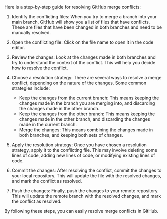Here is a step-by-step guide for resolving GitHub merge conflicts:

1. Identify the conflicting files: When you try to merge a branch into your main branch, GitHub will show you a list of files that have conflicts. These are files that have been changed in both branches and need to be manually resolved.

2. Open the conflicting file: Click on the file name to open it in the code editor.

3. Review the changes: Look at the changes made in both branches and try to understand the context of the conflict. This will help you decide how to resolve the conflict.

4. Choose a resolution strategy: There are several ways to resolve a merge conflict, depending on the nature of the changes. Some common strategies include:

   - Keep the changes from the current branch: This means keeping the changes made in the branch you are merging into, and discarding the changes made in the other branch.
   - Keep the changes from the other branch: This means keeping the changes made in the other branch, and discarding the changes made in the current branch.
   - Merge the changes: This means combining the changes made in both branches, and keeping both sets of changes.

5. Apply the resolution strategy: Once you have chosen a resolution strategy, apply it to the conflicting file. This may involve deleting some lines of code, adding new lines of code, or modifying existing lines of code.

6. Commit the changes: After resolving the conflict, commit the changes to your local repository. This will update the file with the resolved changes, and mark the conflict as resolved.

7. Push the changes: Finally, push the changes to your remote repository. This will update the remote branch with the resolved changes, and mark the conflict as resolved.

By following these steps, you can easily resolve merge conflicts in GitHub.